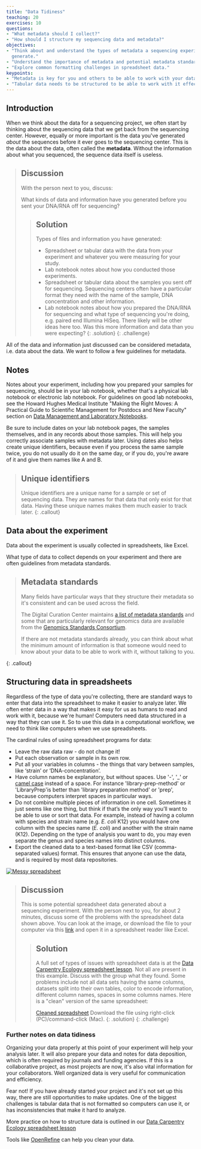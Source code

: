 ```yaml
---
title: "Data Tidiness"
teaching: 20
exercises: 10
questions:
- "What metadata should I collect?"
- "How should I structure my sequencing data and metadata?"
objectives:
- "Think about and understand the types of metadata a sequencing experiment will
  generate."
- "Understand the importance of metadata and potential metadata standards."
- "Explore common formatting challenges in spreadsheet data."
keypoints:
- "Metadata is key for you and others to be able to work with your data."
- "Tabular data needs to be structured to be able to work with it effectively."
---
```


## Introduction


When we think about the data for a sequencing project, we often start by
thinking about the sequencing data that we get back from the sequencing center.
However, equally or more important is the data you've generated _about_ the
sequences before it ever goes to the sequencing center. This is the data about
the data, often called the **metadata**. Without the information about what you
sequenced, the sequence data itself is useless.  

> ## Discussion
> With the person next to you, discuss:
>
> What kinds of data and information have you generated before you sent your
> DNA/RNA off for sequencing?
>
> > ## Solution
> > Types of files and information you have generated:
> > - Spreadsheet or tabular data with the data from your experiment and
> > whatever you were measuring for your study.
> > - Lab notebook notes about how you conducted those experiments.
> > - Spreadsheet or tabular data about the samples you sent off for sequencing.
> > Sequencing centers often have a particular format they need with the name of
> > the sample, DNA concentration and other information.
> > - Lab notebook notes about how you prepared the DNA/RNA for sequencing and
> > what type of sequencing you're doing, e.g. paired end Illumina HiSeq.
> > There likely will be other ideas here too.
> > Was this more information and data than you were expecting?
> {: .solution}
{: .challenge}

All of the data and information just discussed can be considered metadata, i.e.
data about the data. We want to follow a few guidelines for metadata.

## Notes

Notes about your experiment, including how you prepared your samples for
sequencing, should be in your lab notebook, whether that's a physical lab
notebook or electronic lab notebook. For guidelines on good lab notebooks, see
the Howard Hughes Medical Institute "Making the Right Moves: A Practical Guide
to Scientifıc Management for Postdocs and New Faculty" section on [Data
Management and Laboratory
Notebooks](http://www.hhmi.org/sites/default/files/Educational%20Materials/Lab%20Management/Making%20the%20Right%20Moves/moves2_ch8.pdf).


Be sure to include dates on your lab notebook pages, the samples themselves, and
in any records about those samples. This will help you correctly associate
samples with metadata later. Using dates also helps create unique identifiers,
because even if you process the same sample twice, you do not usually do it on
the same day, or if you do, you're aware of it and give them names like A and B.

> ## Unique identifiers
> Unique identifiers are a unique name for a sample or set of sequencing data.
> They are names for that data that only exist for that data. Having these
> unique names makes them much easier to track later.
{: .callout}

## Data about the experiment

Data about the experiment is usually collected in spreadsheets, like Excel.

What type of data to collect depends on your experiment and there are often
guidelines from metadata standards.

> ## Metadata standards
> Many fields have particular ways that they structure their metadata so it's
consistent and can be used across the field.
>
> The Digital Curation Center maintains [a list of metadata
> standards](http://www.dcc.ac.uk/resources/metadata-standards/list) and some
> that are particularly relevant for genomics data are available from the
> [Genomics Standards Consortium](http://gensc.org/projects/).
>
> If there are not metadata standards already, you can think about what the
> minimum amount of information is that someone would need to know about your
> data to be able to work with it, without talking to you.
>
{: .callout}

## Structuring data in spreadsheets

Regardless of the type of data you're collecting, there are standard ways to
enter that data into the spreadsheet to make it easier to analyze later. We
often enter data in a way that makes it easy for us as humans to read and work
with it, because we're human! Computers need data structured in a way that they
can use it. So to use this data in a computational workflow, we need to think
like computers when we use spreadsheets.

The cardinal rules of using spreadsheet programs for data:

- Leave the raw data raw - do not change it!
- Put each observation or sample in its own row.
- Put all your variables in columns - the things that vary between samples, like
  ‘strain’ or ‘DNA-concentration’.
- Have column names be explanatory, but without spaces. Use '-', '\_' or [camel
  case](https://en.wikipedia.org/wiki/Camel_case) instead of a space. For
  instance 'library-prep-method' or 'LibraryPrep'is better than 'library
  preparation method' or 'prep', because computers interpret spaces in
  particular ways.
- Do not combine multiple pieces of information in one cell. Sometimes it just
  seems like one thing, but think if that’s the only way you’ll want to be able
  to use or sort that data. For example, instead of having a column with species
  and strain name (e.g. *E. coli* K12) you would have one column with the
  species name (*E. coli*) and another with the strain name (K12). Depending on
  the type of analysis you want to do, you may even separate the genus and
  species names into distinct columns.
- Export the cleaned data to a text-based format like CSV (comma-separated
  values) format. This ensures that anyone can use the data, and is required by
  most data repositories.

[![Messy spreadsheet](../fig/01_tidiness_datasheet_example_messy.png)](https://github.com/datacarpentry/organization-genomics/raw/gh-pages/files/Ecoli_metadata_composite_messy.xlsx)

> ## Discussion
> This is some potential spreadsheet data generated about a sequencing
> experiment. With the person next to you, for about 2 minutes, discuss some of
> the problems with the spreadsheet data shown above. You can look at the image,
> or download the file to your computer via this
> [link](https://github.com/datacarpentry/organization-genomics/raw/gh-pages/files/Ecoli_metadata_composite_messy.xlsx)
> and open it in a spreadsheet reader like Excel.
>
>
> > ## Solution 
> > A full set of types of issues with spreadsheet data is at the [Data Carpentry Ecology spreadsheet lesson](http://www.datacarpentry.org/spreadsheet-ecology-lesson/02-common-mistakes/).
> > Not all are present in this example. Discuss with the group what they found.
> > Some problems include not all data sets having the same columns, datasets
> > split into their own tables, color to encode information, different column
> > names, spaces in some columns names. Here is a "clean" version of the same
> > spreadsheet:
> >
> > [Cleaned spreadsheet](https://raw.githubusercontent.com/datacarpentry/wrangling-genomics/gh-pages/files/Ecoli_metadata_composite.tsv)
> > Download the file using right-click (PC)/command-click (Mac).
> {: .solution}
{: .challenge}

### Further notes on data tidiness

Organizing your data properly at this point of your experiment will help your
analysis later. It will also prepare your data and notes for data deposition,
which is often required by journals and funding agencies. If this is a
collaborative project, as most projects are now, it's also vital information for
your collaborators. Well organized data is very useful for communication and
efficiency.

Fear not! If you have already started your project and it's not set up this way,
there are still opportunities to make updates. One of the biggest challenges is
tabular data that is not formatted so computers can use it, or has
inconsistencies that make it hard to analyze.

More practice on how to structure data is outlined in our [Data Carpentry
Ecology spreadsheet
lesson](http://www.datacarpentry.org/spreadsheet-ecology-lesson/02-common-mistakes/)

Tools like [OpenRefine](http://www.datacarpentry.org/OpenRefine-ecology-lesson/)
can help you clean your data.
